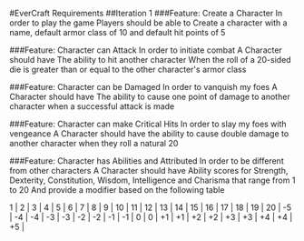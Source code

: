 #EverCraft Requirements
##Iteration 1
###Feature: Create a Character
In order to play the game
Players should be able to
Create a character with a name, default armor class of 10 and default hit points of 5

###Feature: Character can Attack
In order to initiate combat
A Character should have
The ability to hit another character
When the roll of a 20-sided die is greater than or equal to the other character's armor class

###Feature: Character can be Damaged
In order to vanquish my foes
A Character should have
The ability to cause one point of damage to another character when a successful attack is made

###Feature: Character can make Critical Hits
In order to slay my foes with vengeance
A Character should have
the ability to cause double damage to another character when they roll a natural 20

###Feature: Character has Abilities and Attributed
In order to be different from other characters
A Character should have
Ability scores for Strength, Dexterity, Constitution, Wisdom, Intelligence and Charisma that range from 1 to 20
And provide a modifier based on the following table

  1  |  2  |  3  |  4  |  5  |  6  |  7  |  8  |  9  |  10  |  11  |  12  |  13  |  14  |  15  |  16  |  17  |  18  |  19  |  20  |
 -5  | -4  | -4  | -3  | -3  | -2  | -2  | -1  | -1  |  0   |  0   |  +1  |  +1  |  +2  |  +2  |  +3  |  +3  |  +4  |  +4  |  +5  |


